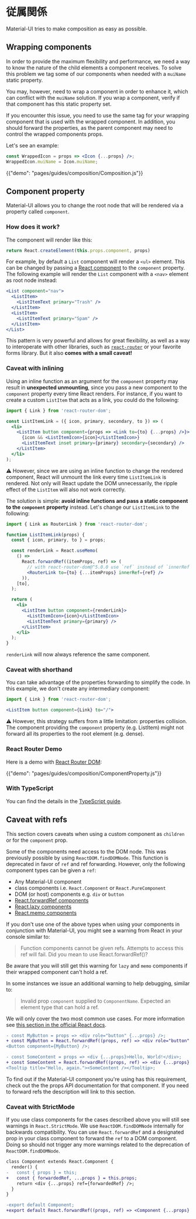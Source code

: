# 従属関係

<p class="description">Material-UI tries to make composition as easy as possible.</p>

## Wrapping components

In order to provide the maximum flexibility and performance, we need a way to know the nature of the child elements a component receives. To solve this problem we tag some of our components when needed with a `muiName` static property.

You may, however, need to wrap a component in order to enhance it, which can conflict with the `muiName` solution. If you wrap a component, verify if that component has this static property set.

If you encounter this issue, you need to use the same tag for your wrapping component that is used with the wrapped component. In addition, you should forward the properties, as the parent component may need to control the wrapped components props.

Let's see an example:

```jsx
const WrappedIcon = props => <Icon {...props} />;
WrappedIcon.muiName = Icon.muiName;
```

{{"demo": "pages/guides/composition/Composition.js"}}

## Component property

Material-UI allows you to change the root node that will be rendered via a property called `component`.

### How does it work?

The component will render like this:

```js
return React.createElement(this.props.component, props)
```

For example, by default a `List` component will render a `<ul>` element. This can be changed by passing a [React component](https://reactjs.org/web-app/components-and-props.html#function-and-class-components) to the `component` property. The following example will render the `List` component with a `<nav>` element as root node instead:

```jsx
<List component="nav">
  <ListItem>
    <ListItemText primary="Trash" />
  </ListItem>
  <ListItem>
    <ListItemText primary="Spam" />
  </ListItem>
</List>
```

This pattern is very powerful and allows for great flexibility, as well as a way to interoperate with other libraries, such as [`react-router`](#react-router-demo) or your favorite forms library. But it also **comes with a small caveat!**

### Caveat with inlining

Using an inline function as an argument for the `component` property may result in **unexpected unmounting**, since you pass a new component to the `component` property every time React renders. For instance, if you want to create a custom `ListItem` that acts as a link, you could do the following:

```jsx
import { Link } from 'react-router-dom';

const ListItemLink = ({ icon, primary, secondary, to }) => (
  <li>
    <ListItem button component={props => <Link to={to} {...props} />}>
      {icon && <ListItemIcon>{icon}</ListItemIcon>}
      <ListItemText inset primary={primary} secondary={secondary} />
    </ListItem>
  </li>
);
```

⚠️ However, since we are using an inline function to change the rendered component, React will unmount the link every time `ListItemLink` is rendered. Not only will React update the DOM unnecessarily, the ripple effect of the `ListItem` will also not work correctly.

The solution is simple: **avoid inline functions and pass a static component to the `component` property** instead. Let's change our `ListItemLink` to the following:

```jsx
import { Link as RouterLink } from 'react-router-dom';

function ListItemLink(props) {
  const { icon, primary, to } = props;

  const renderLink = React.useMemo(
    () =>
      React.forwardRef((itemProps, ref) => (
        // with react-router-dom@^5.0.0 use `ref` instead of `innerRef`
        <RouterLink to={to} {...itemProps} innerRef={ref} />
      )),
    [to],
  );

  return (
    <li>
      <ListItem button component={renderLink}>
        <ListItemIcon>{icon}</ListItemIcon>
        <ListItemText primary={primary} />
      </ListItem>
    </li>
  );
}
```

`renderLink` will now always reference the same component.

### Caveat with shorthand

You can take advantage of the properties forwarding to simplify the code. In this example, we don't create any intermediary component:

```jsx
import { Link } from 'react-router-dom';

<ListItem button component={Link} to="/">
```

⚠️ However, this strategy suffers from a little limitation: properties collision. The component providing the `component` property (e.g. ListItem) might not forward all its properties to the root element (e.g. dense).

### React Router Demo

Here is a demo with [React Router DOM](https://github.com/ReactTraining/react-router):

{{"demo": "pages/guides/composition/ComponentProperty.js"}}

### With TypeScript

You can find the details in the [TypeScript guide](/guides/typescript/#usage-of-component-property).

## Caveat with refs

This section covers caveats when using a custom component as `children` or for the `component` prop.

Some of the components need access to the DOM node. This was previously possible by using `ReactDOM.findDOMNode`. This function is deprecated in favor of `ref` and ref forwarding. However, only the following component types can be given a `ref`:

- Any Material-UI component
- class components i.e. `React.Component` or `React.PureComponent`
- DOM (or host) components e.g. `div` or `button`
- [React.forwardRef components](https://reactjs.org/web-app/react-api.html#reactforwardref)
- [React.lazy components](https://reactjs.org/web-app/react-api.html#reactlazy)
- [React.memo components](https://reactjs.org/web-app/react-api.html#reactmemo)

If you don't use one of the above types when using your components in conjunction with Material-UI, you might see a warning from React in your console similar to:

> Function components cannot be given refs. Attempts to access this ref will fail. Did you mean to use React.forwardRef()?

Be aware that you will still get this warning for `lazy` and `memo` components if their wrapped component can't hold a ref.

In some instances we issue an additional warning to help debugging, similar to:

> Invalid prop `component` supplied to `ComponentName`. Expected an element type that can hold a ref.

We will only cover the two most common use cases. For more information see [this section in the official React docs](https://reactjs.org/web-app/forwarding-refs.html).

```diff
- const MyButton = props => <div role="button" {...props} />;
+ const MyButton = React.forwardRef((props, ref) => <div role="button" {...props} ref={ref} />);
<Button component={MyButton} />;
```

```diff
- const SomeContent = props => <div {...props}>Hello, World!</div>;
+ const SomeContent = React.forwardRef((props, ref) => <div {...props} ref={ref}>Hello, World!</div>);
<Tooltip title="Hello, again."><SomeContent /></Tooltip>;
```

To find out if the Material-UI component you're using has this requirement, check out the the props API documentation for that component. If you need to forward refs the description will link to this section.

### Caveat with StrictMode

If you use class components for the cases described above you will still see warnings in `React.StrictMode`. We use `ReactDOM.findDOMNode` internally for backwards compatibility. You can use `React.forwardRef` and a designated prop in your class component to forward the `ref` to a DOM component. Doing so should not trigger any more warnings related to the deprecation of `ReactDOM.findDOMNode`.

```diff
class Component extends React.Component {
  render() {
-   const { props } = this;
+   const { forwardedRef, ...props } = this.props;
    return <div {...props} ref={forwardedRef} />;
  }
}

-export default Component;
+export default React.forwardRef((props, ref) => <Component {...props} forwardedRef={ref} />);
```